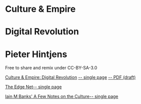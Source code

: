 # Culture & Empire
# Digital Revolution
# Pieter Hintjens

Free to share and remix under CC-BY-SA-3.0</p>

[Culture & Empire: Digital Revolution](http://cultureandempire/cande.html) [-- single page](http://cultureandempire.com/html/cande.html) [-- PDF (draft)](https://github.com/cultureandempire/cultureandempire.github.io/raw/master/pdf/cande-2013-11-01.pdf)

[The Edge Net](http://cultureandempire.com/edgenet.html)[-- single page](http://cultureandempire.com/html/edgenet.html)

[Iain M Banks' A Few Notes on the Culture](http://cultureandempire.com/culture.html)[-- single page](http://cultureandempire.com/html/culture.html)
